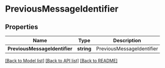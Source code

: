# PreviousMessageIdentifier

## Properties
Name | Type | Description | Notes
------------ | ------------- | ------------- | -------------
**PreviousMessageIdentifier** | **string** | PreviousMessageIdentifier | [optional] 

[[Back to Model list]](../README.md#documentation-for-models) [[Back to API list]](../README.md#documentation-for-api-endpoints) [[Back to README]](../README.md)


